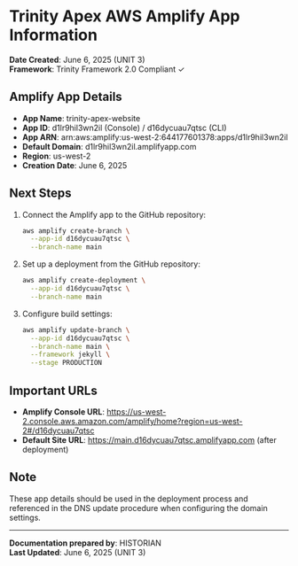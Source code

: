 # Trinity Apex AWS Amplify App Information

**Date Created**: June 6, 2025 (UNIT 3)  
**Framework**: Trinity Framework 2.0 Compliant ✓

## Amplify App Details

- **App Name**: trinity-apex-website
- **App ID**: d1lr9hil3wn2il (Console) / d16dycuau7qtsc (CLI)
- **App ARN**: arn:aws:amplify:us-west-2:644177601378:apps/d1lr9hil3wn2il
- **Default Domain**: d1lr9hil3wn2il.amplifyapp.com
- **Region**: us-west-2
- **Creation Date**: June 6, 2025

## Next Steps

1. Connect the Amplify app to the GitHub repository:
   ```bash
   aws amplify create-branch \
     --app-id d16dycuau7qtsc \
     --branch-name main
   ```

2. Set up a deployment from the GitHub repository:
   ```bash
   aws amplify create-deployment \
     --app-id d16dycuau7qtsc \
     --branch-name main
   ```

3. Configure build settings:
   ```bash
   aws amplify update-branch \
     --app-id d16dycuau7qtsc \
     --branch-name main \
     --framework jekyll \
     --stage PRODUCTION
   ```

## Important URLs

- **Amplify Console URL**: https://us-west-2.console.aws.amazon.com/amplify/home?region=us-west-2#/d16dycuau7qtsc
- **Default Site URL**: https://main.d16dycuau7qtsc.amplifyapp.com (after deployment)

## Note

These app details should be used in the deployment process and referenced in the DNS update procedure when configuring the domain settings.

---

**Documentation prepared by**: HISTORIAN  
**Last Updated**: June 6, 2025 (UNIT 3)